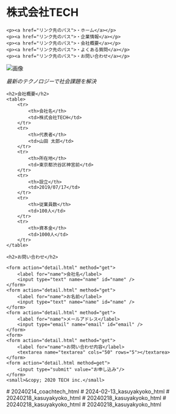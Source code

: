<!DOCTYPE html>
<html lang="ja">
<head>
    <meta charset="UTF-8">
    <meta name="viewport" content="width=device-width, initial-scale=1.0">
    <title>株式会社TECH</title>
</head>
<body>
  <h1>株式会社TECH</h1>
    
    <p><a href="リンク先のパス">・ホーム</a></p>
    <p><a href="リンク先のパス">・企業情報</a></p>
    <p><a href="リンク先のパス">・会社概要</a></p>
    <p><a href="リンク先のパス">・よくある質問</a></p>
    <p><a href="リンク先のパス">・お問い合わせ</a></p>
</body>
    <img src="img/mv 5.png" alt="画像">
    <p><em>最新のテクノロジーで社会課題を解決</em></p>

    <h2>会社概要</h2>
    <table>
        <tr>
            <th>会社名</th>
            <td>株式会社TECH</td>
        </tr>
        <tr>
            <th>代表者</th>
            <td>山田 太郎</td>
        </tr>
        <tr>
            <th>所在地</th>
            <td>東京都渋谷区神宮前</td>
        </tr>
        <tr>
            <th>設立</th>
            <td>2019/07/17</td>
        </tr>
        <tr>
            <th>従業員数</th>
            <td>100人</td>
        </tr>
        <tr>
            <th>資本金</th>
            <td>1000人</td>
        </tr>
    </table>

    <h2>お問い合わせ</h2>

    <form action="detail.html" method="get">
        <label for="name">会社名</label>
        <input type="text" name="name" id="name" />
    </form>
    <form action="detail.html" method="get">
        <label for="name">お名前</label>
        <input type="text" name="name" id="name" />
    </form>
    <form action="detail.html" method="get">
        <label for="name">メールアドレス</label>
        <input type="email" name="email" id="email" />
    </form>
    <form>
    <form action="detail.html" method="get">
        <label for="name">お問い合わせ内容</label>
        <textarea name="textarea" cols="50" rows="5"></textarea>
    </form>
    <form action="detail.html method=get">
        <input type="submit" value="お申し込み"/>
    </form>
    <small>&copy; 2020 TECH inc.</small>

</body>
</html>
# 20240214_coachtech_html
# 2024-02-13_kasuyakyoko_html
# 20240218_kasuyakyoko_html
# 20240218_kasuyakyoko_html
# 20240218_kasuyakyoko_html
# 20240218_kasuyakyoko_html
